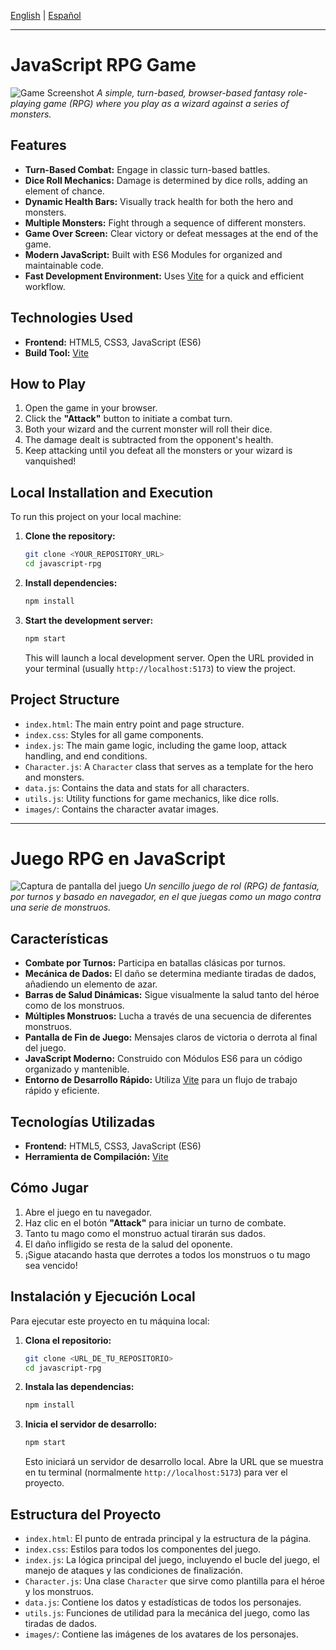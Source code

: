 [English](#english) | [Español](#español)

---

# JavaScript RPG Game

![Game Screenshot](./game-screenshot.png)
*A simple, turn-based, browser-based fantasy role-playing game (RPG) where you play as a wizard against a series of monsters.*

## Features

-   **Turn-Based Combat:** Engage in classic turn-based battles.
-   **Dice Roll Mechanics:** Damage is determined by dice rolls, adding an element of chance.
-   **Dynamic Health Bars:** Visually track health for both the hero and monsters.
-   **Multiple Monsters:** Fight through a sequence of different monsters.
-   **Game Over Screen:** Clear victory or defeat messages at the end of the game.
-   **Modern JavaScript:** Built with ES6 Modules for organized and maintainable code.
-   **Fast Development Environment:** Uses [Vite](https://vitejs.dev/) for a quick and efficient workflow.

## Technologies Used

-   **Frontend:** HTML5, CSS3, JavaScript (ES6)
-   **Build Tool:** [Vite](https://vitejs.dev/)

## How to Play

1.  Open the game in your browser.
2.  Click the **"Attack"** button to initiate a combat turn.
3.  Both your wizard and the current monster will roll their dice.
4.  The damage dealt is subtracted from the opponent's health.
5.  Keep attacking until you defeat all the monsters or your wizard is vanquished!

## Local Installation and Execution

To run this project on your local machine:

1.  **Clone the repository:**
    ```bash
    git clone <YOUR_REPOSITORY_URL>
    cd javascript-rpg
    ```

2.  **Install dependencies:**
    ```bash
    npm install
    ```

3.  **Start the development server:**
    ```bash
    npm start
    ```
    This will launch a local development server. Open the URL provided in your terminal (usually `http://localhost:5173`) to view the project.

## Project Structure

-   `index.html`: The main entry point and page structure.
-   `index.css`: Styles for all game components.
-   `index.js`: The main game logic, including the game loop, attack handling, and end conditions.
-   `Character.js`: A `Character` class that serves as a template for the hero and monsters.
-   `data.js`: Contains the data and stats for all characters.
-   `utils.js`: Utility functions for game mechanics, like dice rolls.
-   `images/`: Contains the character avatar images.

---

# Juego RPG en JavaScript

![Captura de pantalla del juego](./game-screenshot.png)
*Un sencillo juego de rol (RPG) de fantasía, por turnos y basado en navegador, en el que juegas como un mago contra una serie de monstruos.*

## Características

-   **Combate por Turnos:** Participa en batallas clásicas por turnos.
-   **Mecánica de Dados:** El daño se determina mediante tiradas de dados, añadiendo un elemento de azar.
-   **Barras de Salud Dinámicas:** Sigue visualmente la salud tanto del héroe como de los monstruos.
-   **Múltiples Monstruos:** Lucha a través de una secuencia de diferentes monstruos.
-   **Pantalla de Fin de Juego:** Mensajes claros de victoria o derrota al final del juego.
-   **JavaScript Moderno:** Construido con Módulos ES6 para un código organizado y mantenible.
-   **Entorno de Desarrollo Rápido:** Utiliza [Vite](https://vitejs.dev/) para un flujo de trabajo rápido y eficiente.

## Tecnologías Utilizadas

-   **Frontend:** HTML5, CSS3, JavaScript (ES6)
-   **Herramienta de Compilación:** [Vite](https://vitejs.dev/)

## Cómo Jugar

1.  Abre el juego en tu navegador.
2.  Haz clic en el botón **"Attack"** para iniciar un turno de combate.
3.  Tanto tu mago como el monstruo actual tirarán sus dados.
4.  El daño infligido se resta de la salud del oponente.
5.  ¡Sigue atacando hasta que derrotes a todos los monstruos o tu mago sea vencido!

## Instalación y Ejecución Local

Para ejecutar este proyecto en tu máquina local:

1.  **Clona el repositorio:**
    ```bash
    git clone <URL_DE_TU_REPOSITORIO>
    cd javascript-rpg
    ```

2.  **Instala las dependencias:**
    ```bash
    npm install
    ```

3.  **Inicia el servidor de desarrollo:**
    ```bash
    npm start
    ```
    Esto iniciará un servidor de desarrollo local. Abre la URL que se muestra en tu terminal (normalmente `http://localhost:5173`) para ver el proyecto.

## Estructura del Proyecto

-   `index.html`: El punto de entrada principal y la estructura de la página.
-   `index.css`: Estilos para todos los componentes del juego.
-   `index.js`: La lógica principal del juego, incluyendo el bucle del juego, el manejo de ataques y las condiciones de finalización.
-   `Character.js`: Una clase `Character` que sirve como plantilla para el héroe y los monstruos.
-   `data.js`: Contiene los datos y estadísticas de todos los personajes.
-   `utils.js`: Funciones de utilidad para la mecánica del juego, como las tiradas de dados.
-   `images/`: Contiene las imágenes de los avatares de los personajes.